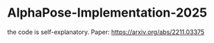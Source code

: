 # AlphaPose-Implementation-2025
the code is self-explanatory.
Paper: https://arxiv.org/abs/2211.03375
